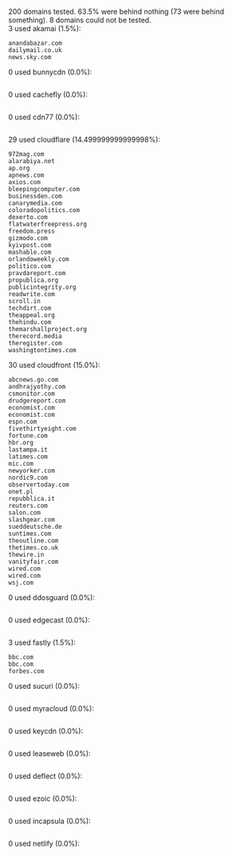 200 domains tested. 63.5% were behind nothing (73 were behind something). 8 domains could not be tested.<br>
3 used akamai (1.5%):
```
anandabazar.com
dailymail.co.uk
news.sky.com
```

0 used bunnycdn (0.0%):
```

```

0 used cachefly (0.0%):
```

```

0 used cdn77 (0.0%):
```

```

29 used cloudflare (14.499999999999998%):
```
972mag.com
alarabiya.net
ap.org
apnews.com
axios.com
bleepingcomputer.com
businessden.com
canarymedia.com
coloradopolitics.com
dexerto.com
flatwaterfreepress.org
freedom.press
gizmodo.com
kyivpost.com
mashable.com
orlandoweekly.com
politico.com
pravdareport.com
propublica.org
publicintegrity.org
readwrite.com
scroll.in
techdirt.com
theappeal.org
thehindu.com
themarshallproject.org
therecord.media
theregister.com
washingtontimes.com
```

30 used cloudfront (15.0%):
```
abcnews.go.com
andhrajyothy.com
csmonitor.com
drudgereport.com
economist.com
economist.com
espn.com
fivethirtyeight.com
fortune.com
hbr.org
lastampa.it
latimes.com
mic.com
newyorker.com
nordic9.com
observertoday.com
onet.pl
repubblica.it
reuters.com
salon.com
slashgear.com
sueddeutsche.de
suntimes.com
theoutline.com
thetimes.co.uk
thewire.in
vanityfair.com
wired.com
wired.com
wsj.com
```

0 used ddosguard (0.0%):
```

```

0 used edgecast (0.0%):
```

```

3 used fastly (1.5%):
```
bbc.com
bbc.com
forbes.com
```

0 used sucuri (0.0%):
```

```

0 used myracloud (0.0%):
```

```

0 used keycdn (0.0%):
```

```

0 used leaseweb (0.0%):
```

```

0 used deflect (0.0%):
```

```

0 used ezoic (0.0%):
```

```

0 used incapsula (0.0%):
```

```

0 used netlify (0.0%):
```

```

